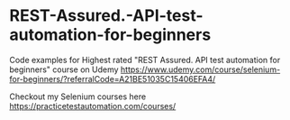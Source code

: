 # REST-Assured.-API-test-automation-for-beginners
Code examples for Highest rated "REST Assured. API test automation for beginners" course on Udemy
https://www.udemy.com/course/selenium-for-beginners/?referralCode=A21BE51035C15406EFA4/

Checkout my Selenium courses here https://practicetestautomation.com/courses/
